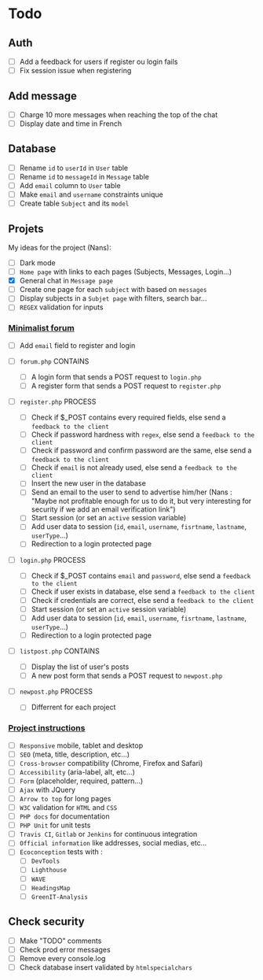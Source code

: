 # Todo

## Auth

- [ ] Add a feedback for users if register ou login fails
- [ ] Fix session issue when registering

## Add message

- [ ] Charge 10 more messages when reaching the top of the chat
- [ ] Display date and time in French

## Database

- [ ] Rename `id` to `userId` in `User` table
- [ ] Rename `id` to `messageId` in `Message` table
- [ ] Add `email` column to `User` table
- [ ] Make `email` and `username` constraints unique
- [ ] Create table `Subject` and its `model`

## Projets

My ideas for the project (Nans):

- [ ] Dark mode
- [ ] `Home page` with links to each pages (Subjects, Messages, Login...)
- [x] General chat in `Message page`
- [ ] Create one page for each `subject` with based on `messages`
- [ ] Display subjects in a `Subjet page` with filters, search bar...
- [ ] `REGEX` validation for inputs

### [Minimalist forum](https://mickael-martin-nevot.com/institut-g4/php/?:s11-projet.pdf)

- [ ] Add `email` field to register and login

- [ ] `forum.php` CONTAINS

  - [ ] A login form that sends a POST request to `login.php`
  - [ ] A register form that sends a POST request to `register.php`

- [ ] `register.php` PROCESS

  - [ ] Check if $_POST contains every required fields, else send a `feedback to the client`
  - [ ] Check if password hardness with `regex`, else send a `feedback to the client`
  - [ ] Check if password and confirm password are the same, else send a `feedback to the client`
  - [ ] Check if `email` is not already used, else send a `feedback to the client`
  - [ ] Insert the new user in the database
  - [ ] Send an email to the user to send to advertise him/her (Nans : "Maybe not profitable enough for us to do it, but very interesting for security if we add an email verification link")
  - [ ] Start session (or set an `active` session variable)
  - [ ] Add user data to session (`id`, `email`, `username`, `fisrtname`, `lastname`, `userType`...)
  - [ ] Redirection to a login protected page

- [ ] `login.php` PROCESS

  - [ ] Check if $_POST contains `email` and `password`, else send a `feedback to the client`
  - [ ] Check if user exists in database, else send a `feedback to the client`
  - [ ] Check if credentials are correct, else send a `feedback to the client`
  - [ ] Start session (or set an `active` session variable)
  - [ ] Add user data to session (`id`, `email`, `username`, `fisrtname`, `lastname`, `userType`...)
  - [ ] Redirection to a login protected page

- [ ] `listpost.php` CONTAINS

  - [ ] Display the list of user's posts
  - [ ] A new post form that sends a POST request to `newpost.php`
  
- [ ] `newpost.php` PROCESS

  - [ ] Differrent for each project

### [Project instructions](https://mickael-martin-nevot.com/institut-g4/php/?:s11-projet.pdf)

- [ ] `Responsive` mobile, tablet and desktop
- [ ] `SEO` (meta, title, description, etc...)
- [ ] `Cross-browser` compatibility (Chrome, Firefox and Safari)
- [ ] `Accessibility` (aria-label, alt, etc...)
- [ ] `Form` (placeholder, required, pattern...)
- [ ] `Ajax` with JQuery
- [ ] `Arrow to top` for long pages
- [ ] `W3C` validation for `HTML` and `CSS`
- [ ] `PHP docs` for documentation
- [ ] `PHP Unit` for unit tests
- [ ] `Travis CI`, `Gitlab` or `Jenkins` for continuous integration
- [ ] `Official information` like addresses, social medias, etc...
- [ ] `Ecoconception` tests with :
  - [ ] `DevTools`
  - [ ] `Lighthouse`
  - [ ] `WAVE`
  - [ ] `HeadingsMap`
  - [ ] `GreenIT-Analysis`

## Check security

- [ ] Make "TODO" comments
- [ ] Check prod error messages
- [ ] Remove every console.log
- [ ] Check database insert validated by `htmlspecialchars`